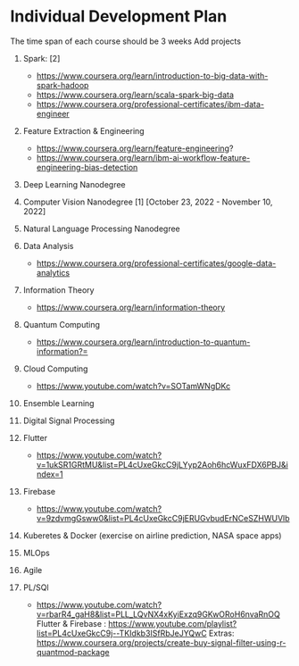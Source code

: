 # Individual Development Plan
The time span of each course should be 3 weeks
Add projects
1. Spark:  [2]
   - https://www.coursera.org/learn/introduction-to-big-data-with-spark-hadoop 
   - https://www.coursera.org/learn/scala-spark-big-data
   - https://www.coursera.org/professional-certificates/ibm-data-engineer
  
 2. Feature Extraction & Engineering
    - https://www.coursera.org/learn/feature-engineering?
    - https://www.coursera.org/learn/ibm-ai-workflow-feature-engineering-bias-detection
 
 3. Deep Learning Nanodegree
 4. Computer Vision Nanodegree [1] [October 23, 2022 - November 10, 2022]
 5. Natural Language Processing Nanodegree
 
 6. Data Analysis 
    - https://www.coursera.org/professional-certificates/google-data-analytics
 
 7. Information Theory
    - https://www.coursera.org/learn/information-theory
 
 8. Quantum Computing
    - https://www.coursera.org/learn/introduction-to-quantum-information?=
    
 9. Cloud Computing
    - https://www.youtube.com/watch?v=SOTamWNgDKc
 10. Ensemble Learning
 11. Digital Signal Processing
 12. Flutter
     - https://www.youtube.com/watch?v=1ukSR1GRtMU&list=PL4cUxeGkcC9jLYyp2Aoh6hcWuxFDX6PBJ&index=1

 13. Firebase
     - https://www.youtube.com/watch?v=9zdvmgGsww0&list=PL4cUxeGkcC9jERUGvbudErNCeSZHWUVlb
     
 14. Kuberetes & Docker (exercise on airline prediction, NASA space apps)
 15. MLOps
 16. Agile
 17. PL/SQl 
     - https://www.youtube.com/watch?v=rbarR4_gaH8&list=PLL_LQvNX4xKyiExzq9GKwORoH6nvaRnOQ
 Flutter & Firebase : https://www.youtube.com/playlist?list=PL4cUxeGkcC9j--TKIdkb3ISfRbJeJYQwC
 Extras: https://www.coursera.org/projects/create-buy-signal-filter-using-r-quantmod-package
   
 

